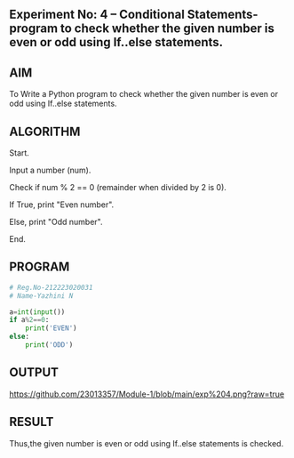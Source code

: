 ## Experiment No: 4 – Conditional Statements-program to check whether the given number is even or odd using If..else statements.

## AIM  
To Write a Python program to check whether the given number is even or odd using If..else statements.
## ALGORITHM 

Start.

Input a number (num).

Check if num % 2 == 0 (remainder when divided by 2 is 0).

If True, print "Even number".

Else, print "Odd number".

End.

## PROGRAM
```python
# Reg.No-212223020031
# Name-Yazhini N

a=int(input())
if a%2==0:
    print('EVEN')
else:
    print('ODD')
```

## OUTPUT
https://github.com/23013357/Module-1/blob/main/exp%204.png?raw=true
## RESULT
Thus,the given number is even or odd using If..else statements is checked.
